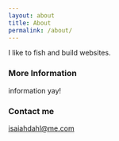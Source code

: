 ```yaml
---
layout: about
title: About
permalink: /about/
---
```


I like to fish and build websites.

### More Information

information yay!

### Contact me

[isaiahdahl@me.com](mailto:isaiahdahl@me.com)
